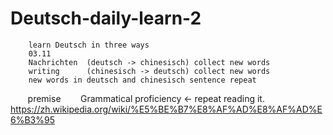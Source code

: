 # Deutsch-daily-learn-2
        learn Deutsch in three ways
        03.11 
        Nachrichten  (deutsch -> chinesisch) collect new words
        writing      (chinesisch -> deutsch) collect new words 
        new words in deutsch and chinesisch sentence repeat
        
        premise
        Grammatical proficiency <- repeat reading it. 
        https://zh.wikipedia.org/wiki/%E5%BE%B7%E8%AF%AD%E8%AF%AD%E6%B3%95
